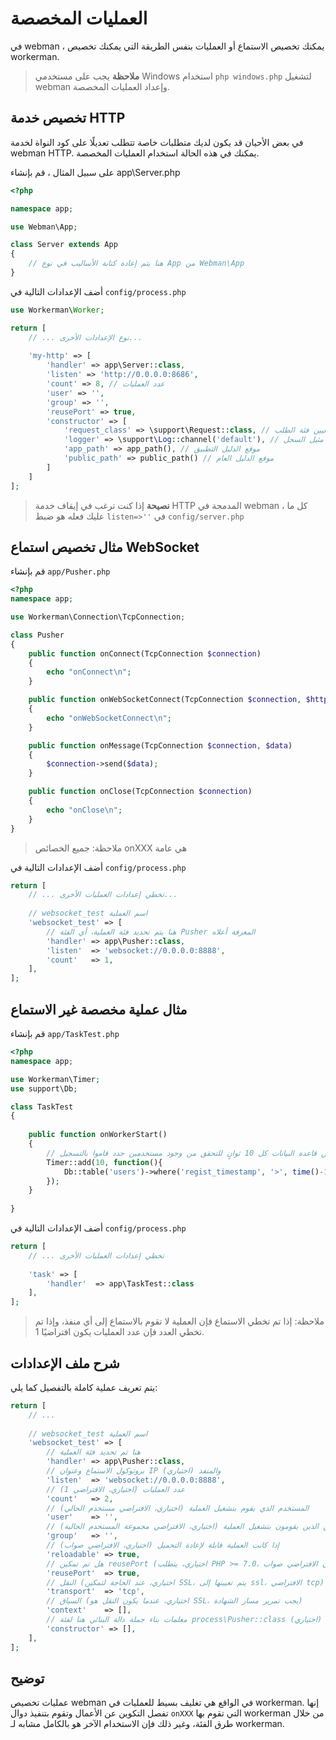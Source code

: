 # العمليات المخصصة

في webman ، يمكنك تخصيص الاستماع أو العمليات بنفس الطريقة التي يمكنك تخصيص workerman.

> **ملاحظة**
> يجب على مستخدمي Windows استخدام `php windows.php` لتشغيل webman وإعداد العمليات المخصصة.

## تخصيص خدمة HTTP
في بعض الأحيان قد يكون لديك متطلبات خاصة تتطلب تعديلًا على كود النواة لخدمة webman HTTP. يمكنك في هذه الحالة استخدام العمليات المخصصة.

على سبيل المثال ، قم بإنشاء app\Server.php

```php
<?php

namespace app;

use Webman\App;

class Server extends App
{
    // هنا يتم إعادة كتابة الأساليب في نوع App من Webman\App
}
```

أضف الإعدادات التالية في `config/process.php`

```php
use Workerman\Worker;

return [
    // ... نوع الإعدادات الأخرى...
    
    'my-http' => [
        'handler' => app\Server::class,
        'listen' => 'http://0.0.0.0:8686',
        'count' => 8, // عدد العمليات
        'user' => '',
        'group' => '',
        'reusePort' => true,
        'constructor' => [
            'request_class' => \support\Request::class, // تعيين فئة الطلب
            'logger' => \support\Log::channel('default'), // مثيل السجل
            'app_path' => app_path(), // موقع الدليل التطبيق
            'public_path' => public_path() // موقع الدليل العام
        ]
    ]
];
```

> **نصيحة**
> إذا كنت ترغب في إيقاف خدمة HTTP المدمجة في webman ، كل ما عليك فعله هو ضبط `listen=>''` في `config/server.php`
## مثال تخصيص استماع WebSocket

قم بإنشاء `app/Pusher.php`

```php
<?php
namespace app;

use Workerman\Connection\TcpConnection;

class Pusher
{
    public function onConnect(TcpConnection $connection)
    {
        echo "onConnect\n";
    }

    public function onWebSocketConnect(TcpConnection $connection, $http_buffer)
    {
        echo "onWebSocketConnect\n";
    }

    public function onMessage(TcpConnection $connection, $data)
    {
        $connection->send($data);
    }

    public function onClose(TcpConnection $connection)
    {
        echo "onClose\n";
    }
}
```
> ملاحظة: جميع الخصائص onXXX هي عامة

أضف الإعدادات التالية في `config/process.php`

```php
return [
    // ... تخطي إعدادات العمليات الأخرى...
    
    // websocket_test اسم العملية
    'websocket_test' => [
        // هنا يتم تحديد فئة العملية، أي الفئة Pusher المعرفة أعلاه
        'handler' => app\Pusher::class,
        'listen'  => 'websocket://0.0.0.0:8888',
        'count'   => 1,
    ],
];
```

## مثال عملية مخصصة غير الاستماع

قم بإنشاء `app/TaskTest.php`

```php
<?php
namespace app;

use Workerman\Timer;
use support\Db;

class TaskTest
{
  
    public function onWorkerStart()
    {
        // يتم فحص قاعدة البيانات كل 10 ثوانٍ للتحقق من وجود مستخدمين جدد قاموا بالتسجيل
        Timer::add(10, function(){
            Db::table('users')->where('regist_timestamp', '>', time()-10)->get();
        });
    }
    
}
```
أضف الإعدادات التالية في `config/process.php`

```php
return [
    // ... تخطي إعدادات العمليات الأخرى
    
    'task' => [
        'handler'  => app\TaskTest::class
    ],
];
```

>ملاحظة: إذا تم تخطي الاستماع فإن العملية لا تقوم بالاستماع إلى أي منفذ، وإذا تم تخطي العدد فإن عدد العمليات يكون افتراضيًا 1.

## شرح ملف الإعدادات

يتم تعريف عملية كاملة بالتفصيل كما يلي:
```php
return [
    // ... 
    
    // websocket_test اسم العملية
    'websocket_test' => [
        // هنا تم تحديد فئة العملية
        'handler' => app\Pusher::class,
        // بروتوكول الاستماع وعنوان IP والمنفذ (اختياري)
        'listen'  => 'websocket://0.0.0.0:8888',
        // عدد العمليات (اختياري، الافتراضي 1)
        'count'   => 2,
        // المستخدم الذي يقوم بتشغيل العملية (اختياري، الافتراضي مستخدم الحالي)
        'user'    => '',
        // مجموعة المستخدمين الذين يقومون بتشغيل العملية (اختياري، الافتراضي مجموعة المستخدم الحالية)
        'group'   => '',
        // إذا كانت العملية قابلة لإعادة التحميل (اختياري، الافتراضي صواب)
        'reloadable' => true,
        // هل تم تمكين reusePort (اختياري، يتطلب PHP >= 7.0، يكون الافتراضي صواب)
        'reusePort'  => true,
        // النقل (اختياري، عند الحاجة لتمكين SSL، يتم تعيينها إلى ssl، الافتراضي tcp)
        'transport'  => 'tcp',
        // السياق (اختياري، عندما يكون النقل هو SSL، يجب تمرير مسار الشهادة)
        'context'    => [], 
        // معلمات بناء جملة دالة البنائي هنا لفئة process\Pusher::class (اختياري)
        'constructor' => [],
    ],
];
```

## توضيح
عمليات تخصيص webman في الواقع هي تغليف بسيط للعمليات في workerman. إنها تفصل التكوين عن الأعمال وتقوم بتنفيذ دوال `onXXX` التي تقوم بها workerman من خلال طرق الفئة، وغير ذلك فإن الاستخدام الآخر هو بالكامل مشابه لـ workerman.
